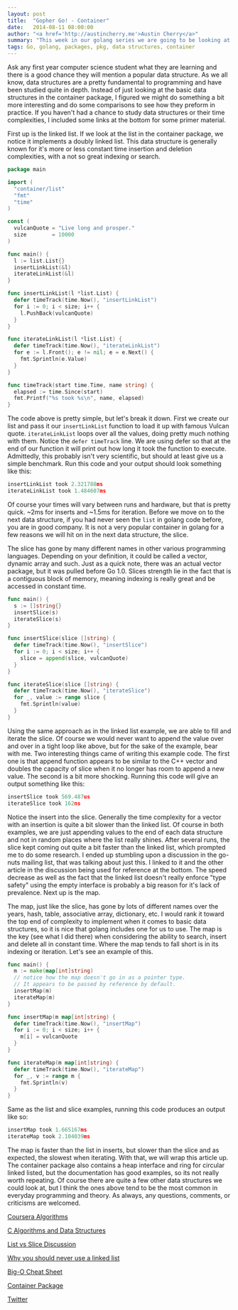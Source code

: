 ```yaml
---
layout: post
title:  "Gopher Go! - Container"
date:   2014-08-11 08:00:00
author: "<a href='http://austincherry.me'>Austin Cherry</a>"
summary: "This week in our golang series we are going to be looking at some common data structures with some help from the container package."
tags: Go, golang, packages, pkg, data structures, container
---
```


Ask any first year computer science student what they are learning and there is a good chance they will mention a popular data structure. As we all know, data structures are a pretty fundamental to programming and have been studied quite in depth. Instead of just looking at the basic data structures in the container package, I figured we might do something a bit more interesting and do some comparisons to see how they preform in practice. If you haven't had a chance to study data structures or their time complexities, I included some links at the bottom for some primer material.

First up is the linked list. If we look at the list in the container package, we notice it implements a doubly linked list. This data structure is generally known for it's more or less constant time insertion and deletion complexities, with a not so great indexing or search.

```go
package main

import (
  "container/list"
  "fmt"
  "time"
)

const (
  vulcanQuote = "Live long and prosper."
  size        = 10000
)

func main() {
  l := list.List{}
  insertLinkList(&l)
  iterateLinkList(&l)
}

func insertLinkList(l *list.List) {
  defer timeTrack(time.Now(), "insertLinkList")
  for i := 0; i < size; i++ {
    l.PushBack(vulcanQuote)
  }
}

func iterateLinkList(l *list.List) {
  defer timeTrack(time.Now(), "iterateLinkList")
  for e := l.Front(); e != nil; e = e.Next() {
    fmt.Sprintln(e.Value)
  }
}

func timeTrack(start time.Time, name string) {
  elapsed := time.Since(start)
  fmt.Printf("%s took %s\n", name, elapsed)
}
```

The code above is pretty simple, but let's break it down. First we create our list and pass it our `insertLinkList` function to load it up with famous Vulcan quote. `iterateLinkList` loops over all the values, doing pretty much nothing with them. Notice the `defer timeTrack` line. We are using defer so that at the end of our function it will print out how long it took the function to execute. Admittedly, this probably isn't very scientific, but should at least give us a simple benchmark. Run this code and your output should look something like this:

```go
insertLinkList took 2.321788ms
iterateLinkList took 1.484607ms
```

Of course your times will vary between runs and hardware, but that is pretty quick. ~2ms for inserts and ~1.5ms for iteration. Before we move on to the next data structure, if you had never seen the `list` in golang code before, you are in good company. It is not a very popular container in golang for a few reasons we will hit on in the next data structure, the slice.

The slice has gone by many different names in other various programming languages. Depending on your definition, it could be called a vector, dynamic array and such. Just as a quick note, there was an actual vector package, but it was pulled before Go 1.0. Slices strength lie in the fact that is a contiguous block of memory, meaning indexing is really great and be accessed in constant time.

```go
func main() {
  s := []string{}
  insertSlice(s)
  iterateSlice(s)
}

func insertSlice(slice []string) {
  defer timeTrack(time.Now(), "insertSlice")
  for i := 0; i < size; i++ {
    slice = append(slice, vulcanQuote)
  }
}

func iterateSlice(slice []string) {
  defer timeTrack(time.Now(), "iterateSlice")
  for _, value := range slice {
    fmt.Sprintln(value)
  }
}
```

Using the same approach as in the linked list example, we are able to fill and iterate the slice. Of course we would never want to append the value over and over in a tight loop like above, but for the sake of the example, bear with me. Two interesting things came of writing this example code. The first one is that append function appears to be similar to the C++ vector and doubles the capacity of slice when it no longer has room to append a new value. The second is a bit more shocking. Running this code will give an output something like this:

```go
insertSlice took 569.487us
iterateSlice took 162ns
```

Notice the insert into the slice. Generally the time complexity for a vector with an insertion is quite a bit slower than the linked list. Of course in both examples, we are just appending values to the end of each data structure and not in random places where the list really shines. After several runs, the slice kept coming out quite a bit faster than the linked list, which prompted me to do some research. I ended up stumbling upon a discussion in the go-nuts mailing list, that was talking about just this. I linked to it and the other article in the discussion being used for reference at the bottom. The speed decrease as well as the fact that the linked list doesn't really enforce "type safety" using the empty interface is probably a big reason for it's lack of prevalence. Next up is the map.

The map, just like the slice, has gone by lots of different names over the years, hash, table, associative array, dictionary, etc. I would rank it toward the top end of complexity to implement when it comes to basic data structures, so it is nice that golang includes one for us to use. The map is the key (see what I did there) when considering the ability to search, insert and delete all in constant time. Where the map tends to fall short is in its indexing or iteration. Let's see an example of this.

```go
func main() {
  m := make(map[int]string)
  // notice how the map doesn't go in as a pointer type.
  // It appears to be passed by reference by default.
  insertMap(m)
  iterateMap(m)
}

func insertMap(m map[int]string) {
  defer timeTrack(time.Now(), "insertMap")
  for i := 0; i < size; i++ {
    m[i] = vulcanQuote
  }
}

func iterateMap(m map[int]string) {
  defer timeTrack(time.Now(), "iterateMap")
  for _, v := range m {
    fmt.Sprintln(v)
  }
}
```

Same as the list and slice examples, running this code produces an output like so:

```go
insertMap took 1.665167ms
iterateMap took 2.104039ms
```

The map is faster than the list in inserts, but slower than the slice and as expected, the slowest when iterating. With that, we will wrap this article up. The container package also contains a heap interface and ring for circular linked listed, but the documentation has good examples, so its not really worth repeating. Of course there are quite a few other data structures we could look at, but I think the ones above tend to be the most common in everyday programming and theory. As always, any questions, comments, or criticisms are welcomed.

[Coursera Algorithms](https://www.coursera.org/course/algs4partI)

[C Algorithms and Data Structures](http://www.cprogramming.com/algorithms-and-data-structures.html)

[List vs Slice Discussion](https://groups.google.com/forum/#!topic/golang-nuts/nXYuMX55b6c)

[Why you should never use a linked list](http://kjellkod.wordpress.com/2012/02/25/why-you-should-never-ever-ever-use-linked-list-in-your-code-again/)

[Big-O Cheat Sheet](http://bigocheatsheet.com/)

[Container Package](http://golang.org/pkg/container/)

[Twitter](https://twitter.com/acmacalister)